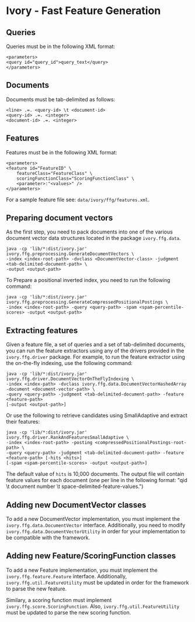 Ivory - Fast Feature Generation
====================

Queries
------
Queries must be in the following XML format:

	<parameters>
	<query id="query_id">query_text</query>
	</parameters>

Documents
--------
Documents must be tab-delimited as follows:

	<line> .=. <query-id> \t <document-id>
	<query-id> .=. <integer>
	<document-id> .=. <integer>

Features
--------
Features must be in the following XML format:

	<parameters>
	<feature id="FeatureID" \
		featureClass="FeatureClass" \
		scoringFunctionClass="ScoringFunctionClass" \
		<parameter>:"<values>" />
	</parameters>

For a sample feature file see: `data/ivory/ffg/features.xml`.

Preparing document vectors
--------------------------
As the first step, you need to pack documents into one of the various document vector data structures located in the package `ivory.ffg.data`.

	java -cp 'lib/*:dist/ivory.jar' ivory.ffg.preprocessing.GenerateDocumentVectors \
	-index <index-root-path> -dvclass <DocumentVector-class> -judgment <tab-delimited-document-path> \
	-output <output-path>

To Prepare a positional inverted index, you need to run the following command:

	java -cp 'lib/*:dist/ivory.jar' ivory.ffg.preprocessing.GenerateCompressedPositionalPostings \
	-index <index-root-path> -query <query-path> -spam <spam-percentile-scores> -output <output-path>


Extracting features
-------------------
Given a feature file, a set of queries and a set of tab-delimited documents, you can run the feature extractors using any of the drivers provided in the `ivory.ffg.driver` package. For example, to run the feature extractor using the on-the-fly indexing, use the following command:

	java -cp 'lib/*:dist/ivory.jar' ivory.ffg.driver.DocumentVectorOnTheFlyIndexing \
	-index <index-path> -dvclass ivory.ffg.data.DocumentVectorHashedArray -document <document-vector-path> \
	-query <query-path> -judgment <tab-delimited-document-path> -feature <feature-path>
	[-output <output-path>]

Or use the following to retrieve candidates using SmallAdaptive and extract their features:

	java -cp 'lib/*:dist/ivory.jar' ivory.ffg.driver.RankAndFeaturesSmallAdaptive \
	-index <index-root-path> -posting <compressedPositionalPostings-root-path> \
	-query <query-path> -judgment <tab-delimited-document-path> -feature <feature-path> [-hits <hits>]
	[-spam <spam-percentile-scores> -output <output-path>]

The default value of `hits` is 10,000 documents. The output file will contain feature values for each document (one per line in the following format: "qid \t document number \t space-delimited-feature-values.")

Adding new DocumentVector classes
---------------------------------
To add a new DocumentVector implementation, you must implement the `ivory.ffg.data.DocumentVector` interface. Additionally,
you need to modify `ivory.ffg.data.DocumentVectorUtility` in order for your implementation to be compatible with the
framework.

Adding new Feature/ScoringFunction classes
--------------------------
To add a new Feature implementation, you must implement the `ivory.ffg.feature.Feature` interface. Additionally, `ivory.ffg.util.FeatureUtility` must be updated in order for the framework to parse the new feature.

Similary, a scoring function must implement `ivory.ffg.score.ScoringFunction`. Also, `ivory.ffg.util.FeatureUtility` must be updated to parse the new scoring function.

